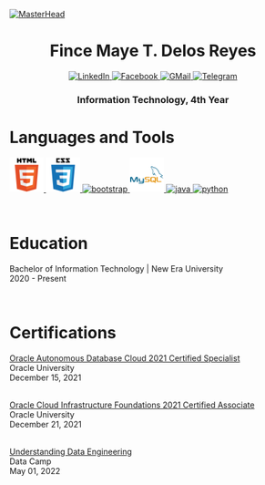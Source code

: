 [![MasterHead](https://media.discordapp.net/attachments/1070739126292328468/1150713751545327708/AASDLASDASD.png?width=1025&height=267)](https://rishavchanda.io)
<h1 align="center">Fince Maye T. Delos Reyes</h1>

<p align="center">
    <a href="https://www.linkedin.com/in/fince-maye-delos-reyes-7797b522a/">
        <img src="https://img.shields.io/badge/linkedin-%230077B5.svg?style=for-the-badge&logo=linkedin&logoColor=white" alt="LinkedIn">
    </a>
    <a href="https://www.facebook.com/p.ngsm.ng/">
        <img src="https://img.shields.io/badge/Facebook-%231877F2.svg?style=for-the-badge&logo=Facebook&logoColor=white" alt="Facebook">
    </a>
    <a href="mailto: delosreyesfincemaye@gmail.com">
        <img src="https://img.shields.io/badge/Gmail-D14836?style=for-the-badge&logo=gmail&logoColor=white" alt="GMail">
    </a>
    <a href="https://t.me/mincefaye">
        <img src="https://img.shields.io/badge/Telegram-2CA5E0?style=for-the-badge&logo=telegram&logoColor=white" alt="Telegram">
    </a>
</p>

<h3 align="center">Information Technology, 4th Year</h3>

<h1 align="left">Languages and Tools</h1>
  <p align="left"> <a href="https://www.w3.org/html/" target="_blank" rel="noreferrer"> <img src="https://raw.githubusercontent.com/devicons/devicon/master/icons/html5/html5-original-wordmark.svg" alt="html5" height="60"/> </a> <a href="https://www.w3schools.com/css/" target="_blank" rel="noreferrer"> <img src="https://raw.githubusercontent.com/devicons/devicon/master/icons/css3/css3-original-wordmark.svg" alt="css3" height="60"/> </a> <a href="https://getbootstrap.com/" target="_blank" rel="noreferrer"> <img src="https://getbootstrap.com/docs/5.3/assets/brand/bootstrap-logo-shadow.png" alt="bootstrap" height="60"/> </a> <a href="https://www.mysql.com/" target="_blank" rel="noreferrer"> <img src="https://raw.githubusercontent.com/devicons/devicon/master/icons/mysql/mysql-original-wordmark.svg" alt="mysql" height="60"/> </a> <a href="https://www.java.com/en/" target="_blank" rel="noreferrer"> <img src="https://th.bing.com/th?id=OSK.9a1b1a0590e06697c27f2545ade09a19&w=46&h=46&c=11&rs=1&qlt=80&o=6&dpr=1.3&pid=SANGAM" alt="java" height="60"/> </a> <a href="https://www.python.org/" target="_blank" rel="noreferrer"> <img src="https://th.bing.com/th?id=OSK.51053f2608887c85ccaf7038d1e46985&w=46&h=46&c=11&rs=1&qlt=80&o=6&dpr=1.3&pid=SANGAM" alt="python" height="60"/> </a> 
  </p>

<br>

<h1 align="left">Education</h1>
  <p align="left">
    Bachelor of Information Technology | New Era University 
    <br>
    2020 - Present
  </p>

<br>

<h1 align="left">Certifications</h1>
  <p align ="left">
    <a href="https://brm-certview.oracle.com/ords/certview/ecertificate?ssn=OC2276470&trackId=OADBC2021CA&key=2aafc631a7c922dade7efaeba82898ab0fd55c15">
        Oracle Autonomous Database Cloud 2021 Certified Specialist
    </a> 
    <br>
    Oracle University 
    <br>
    December 15, 2021
  </p>
  
  <p align ="left">
    <a href="https://brm-certview.oracle.com/ords/certview/ecertificate?ssn=OC2276470&trackId=OCIBF2021&key=f98c11667ca1e06240616bab5bdc9b052ad3b055">
      <br>
      Oracle Cloud Infrastructure Foundations 2021 Certified Associate
    </a> 
    <br>
    Oracle University 
    <br>
    December 21, 2021
  </p>
  
  <p align ="left">
    <a href="https://www.datacamp.com/statement-of-accomplishment/course/419765ef49bbc057b6e3d0f50306b1e4eb3b892e?raw=1">
      <br>
      Understanding Data Engineering
    </a>
    <br>
    Data Camp
    <br>
    May 01, 2022
  </p>
